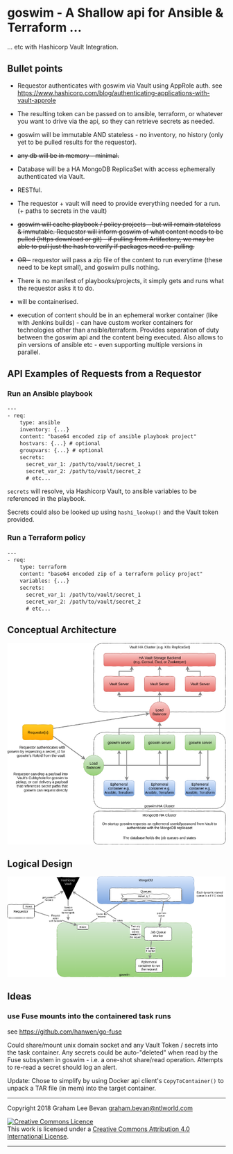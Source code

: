 # goswim - A Shallow api for Ansible & Terraform ...
... etc with Hashicorp Vault Integration.

## Bullet points

* Requestor authenticates with goswim via Vault using AppRole auth.
  see https://www.hashicorp.com/blog/authenticating-applications-with-vault-approle

* The resulting token can be passed on to ansible, terraform, or whatever you
  want to drive via the api, so they can retrieve secrets as needed.

* goswim will be immutable AND stateless - no inventory, no history (only yet
  to be pulled results for the requestor).

* ~~any db will be in memory - minimal.~~
* Database will be a HA MongoDB ReplicaSet with access ephemerally authenticated
  via Vault.

* RESTful.

* The requestor + vault will need to provide everything needed for a run.
  (+ paths to secrets in the vault)

* ~~goswim will cache playbook / policy projects - but will remain
  stateless & immutable.  Requestor will inform goswim of what content needs to
  be pulled (https download or git) - if pulling from Artifactory, we may be able
  to pull just the hash to verify if packages need re-pulling.~~

* ~~OR -~~ requestor will pass a zip file of the content to run everytime (these
  need to be kept small), and goswim pulls nothing.

* There is no manifest of playbooks/projects, it simply gets and runs what the
  requestor asks it to do.

* will be containerised.

* execution of content should be in an ephemeral worker container (like with
  Jenkins builds) - can have custom worker containers for technologies other
  than ansible/terraform. Provides separation of duty between the goswim api
  and the content being executed. Also allows to pin versions of ansible etc -
  even supporting multiple versions in parallel.

## API Examples of Requests from a Requestor

### Run an Ansible playbook
```
---
- req:
    type: ansible
    inventory: {...}
    content: "base64 encoded zip of ansible playbook project"
    hostvars: {...} # optional
    groupvars: {...} # optional
    secrets:
      secret_var_1: /path/to/vault/secret_1
      secret_var_2: /path/to/vault/secret_2
      # etc...
```
`secrets` will resolve, via Hashicorp Vault, to ansible variables to be referenced in the playbook.

Secrets could also be looked up using `hashi_lookup()` and the Vault token provided.

### Run a Terraform policy
```
---
- req:
    type: terraform
    content: "base64 encoded zip of a terraform policy project"
    variables: {...}
    secrets:
      secret_var_1: /path/to/vault/secret_1
      secret_var_2: /path/to/vault/secret_2
      # etc...
```

## Conceptual Architecture
![Arch](arch.png)

## Logical Design
![Logical](logical.png)

## Ideas

### use Fuse mounts into the containered task runs
see https://github.com/hanwen/go-fuse

Could share/mount unix domain socket and any Vault Token / secrets into the
task container.  Any secrets could be auto-"deleted" when read by the Fuse
subsystem in goswim - i.e. a one-shot share/read operation.
Attempts to re-read a secret should log an alert.

Update: Chose to simplify by using Docker api client's `CopyToContainer()`
to unpack a TAR file (in mem) into the target container.


---

Copyright 2018 Graham Lee Bevan <graham.bevan@ntlworld.com>

<a rel="license" href="http://creativecommons.org/licenses/by/4.0/"><img alt="Creative Commons Licence" style="border-width:0" src="https://i.creativecommons.org/l/by/4.0/88x31.png" /></a><br />This work is licensed under a <a rel="license" href="http://creativecommons.org/licenses/by/4.0/">Creative Commons Attribution 4.0 International License</a>.

---
